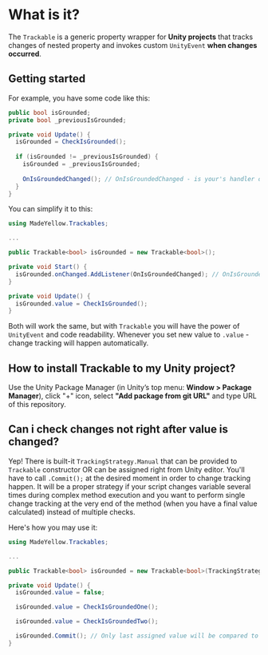 # What is it?
The `Trackable` is a generic property wrapper for **Unity projects** that tracks changes of nested property and invokes custom `UnityEvent` **when changes occurred**.

## Getting started

For example, you have some code like this:

```csharp
public bool isGrounded;
private bool _previousIsGrounded;

private void Update() {
  isGrounded = CheckIsGrounded();
  
  if (isGrounded != _previousIsGrounded) {
    isGrounded = _previousIsGrounded;
    
    OnIsGroundedChanged(); // OnIsGroundedChanged - is your's handler of isGrounded change event
  }
}
```

You can simplify it to this:

```csharp
using MadeYellow.Trackables;

...

public Trackable<bool> isGrounded = new Trackable<bool>();

private void Start() {
  isGrounded.onChanged.AddListener(OnIsGroundedChanged); // OnIsGroundedChanged - is your's handler of isGrounded change event
}

private void Update() {
  isGrounded.value = CheckIsGrounded();
}
```

Both will work the same, but with `Trackable` you will have the power of `UnityEvent` and code readability. Whenever you set new value to `.value` - change tracking will happen automatically.

## How to install Trackable to my Unity project?

Use the Unity Package Manager (in Unity’s top menu: **Window > Package Manager**), click "+" icon, select **"Add package from git URL"** and type URL of this repository.

## Can i check changes not right after value is changed?

Yep! There is built-it `TrackingStrategy.Manual` that can be provided to `Trackable` constructor OR can be assigned right from Unity editor. You'll have to call `.Commit();` at the desired moment in order to change tracking happen. It will be a proper strategy if your script changes variable several times during complex method execution and you want to perform single change tracking at the very end of the method (when you have a final value calculated) instead of multiple checks.

Here's how you may use it:

```csharp
using MadeYellow.Trackables;

...

public Trackable<bool> isGrounded = new Trackable<bool>(TrackingStrategy.Manual); // Here default auto detection strategy changed to manual

private void Update() {
  isGrounded.value = false;

  isGrounded.value = CheckIsGroundedOne();

  isGrounded.value = CheckIsGroundedTwo();

  isGrounded.Commit(); // Only last assigned value will be compared to previously commited value
}
```
